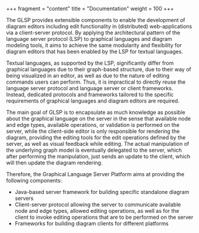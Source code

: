 +++
fragment = "content"
title = "Documentation"
weight = 100
+++

The GLSP provides extensible components to enable the development of diagram editors including edit functionality in (distributed) web-applications via a client-server protocol. By applying the architectural pattern of the language server protocol (LSP) to graphical languages and diagram modeling tools, it aims to achieve the same modularity and flexibility for diagram editors that has been enabled by the LSP for textual languages.

Textual languages, as supported by the LSP, significantly differ from graphical languages due to their graph-based structure, due to their way of being visualized in an editor, as well as due to  the nature of editing commands users can perform. Thus, it is impractical to directly reuse the language server protocol and language server or client frameworks. Instead, dedicated protocols and frameworks tailored to the specific requirements of graphical languages and diagram editors are required.

The main goal of GLSP is to encapsulate as much knowledge as possible about the graphical language on the server in the sense that available node and edge types, available operations, or validation is performed on the server, while the client-side editor is only responsible for rendering the diagram, providing the editing tools for the edit operations defined by the server, as well as visual feedback while editing. The actual manipulation of the underlying graph model is eventually delegated to the server, which after performing the manipulation, just sends an update to the client, which will then update the diagram rendering.

Therefore, the Graphical Language Server Platform aims at providing the following components:

  * Java-based server framework for building specific standalone diagram servers
  * Client-server protocol allowing the server to communicate available node and edge types, allowed editing operations, as well as for the client to invoke editing operations that are to be performed on the server
  * Frameworks for building diagram clients for different platforms
